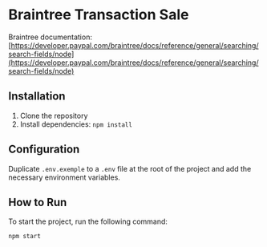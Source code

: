 # Braintree Transaction Sale

Braintree documentation: [https://developer.paypal.com/braintree/docs/reference/general/searching/search-fields/node](https://developer.paypal.com/braintree/docs/reference/general/searching/search-fields/node)

## Installation

1. Clone the repository
2. Install dependencies: `npm install`

## Configuration

Duplicate `.env.exemple` to a `.env` file at the root of the project and add the necessary environment variables.

## How to Run

To start the project, run the following command:

```bash
npm start
```
